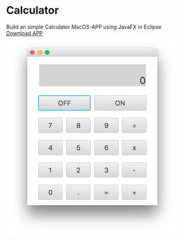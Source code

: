 # Calculator
Build an simple Calculator MacOS-APP using JavaFX in Eclipse  
[Download APP](https://drive.google.com/open?id=1-3yb_nwn3Irzr2bU3fahXOVVqz5BZczu)  
![](images/Calculator_GUI.png)
